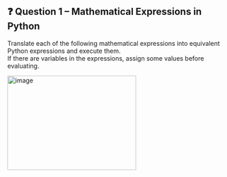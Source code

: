 ## ❓ Question 1 – Mathematical Expressions in Python

Translate each of the following mathematical expressions into equivalent Python expressions and execute them.  
If there are variables in the expressions, assign some values before evaluating.

<img width="291" height="214" alt="image" src="https://github.com/user-attachments/assets/73fcbd80-fd6a-4418-a71e-9be9031f7283" />
